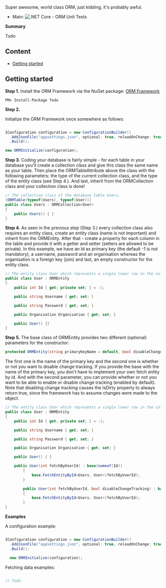 Super awesome, world class ORM, just kidding, it's probably awful.

* Main: ![.NET Core - ORM Unit Tests](https://github.com/Albileon/ORM/workflows/.NET%20Core%20-%20ORM%20Unit%20Tests/badge.svg?branch=master)

**Summary**

Todo

## Content

* [Getting started](#getting-started)

## Getting started

**Step 1.** Install the ORM Framework via the NuGet package: [ORM Framework](https://www.nuget.org/packages/Todo/)

```
PM> Install-Package Todo
```

**Step 2.**

Initialize the ORM Framework once somewhere as follows:

```cs

IConfiguration configuration = new ConfigurationBuilder()
  .AddJsonFile("appsettings.json", optional: true, reloadOnChange: true)
  .Build();

new ORMInitialize(configuration);

```

**Step 3.** Coding your database is fairly simple - for each table in your database you'll create a collection class and give this class the same name as your table. Then place the ORMTableAttribute above the class with the following parameters: the type of the current collection class, and the type of the entity class (see Step 4.). And last, inherit from the ORMCollection<EntityType> class and your collection class is done!

```cs
// The collection class of the database table Users.
[ORMTable(typeof(Users), typeof(User))]
public class Users : ORMCollection<User>
{
	public Users() { }
}
```

**Step 4.** As seen in the previous step (Step 3.) every collection class also requires an entity class, create an entity class (name is not important) and inherit from the ORMEntity. After that - create a property for each column in the table and provide it with a getter and setter (setters are allowed to be private). In this example, we have an Id as primary key (the default -1 is not mandatory), a username, password and an organisation whereas the organisation is a foreign key (join) and last, an empty constructor for the entity class.

```cs
// The entity class User which represents a single (new) row in the collection Users.
public class User : ORMEntity
{
	public int Id { get; private set; } = -1;

	public string Username { get; set; }

	public string Password { get; set; }

	public Organisation Organisation { get; set; }

	public User() {}
}
```

**Step 5.** The base class of ORMEntity provides two different (optional) parameters for the constructor: 
```cs
protected ORMEntity(string primaryKeyName = default, bool disableChangeTracking = false) { }
```
The first one is the name of the primary key and the second one is whether or not you want to disable change tracking. If you provide the base with the name of the primary key, you don't have to implement your own fetch enttiy by id. And with the second parameter, you can provide whether or not you want to be able to enable or disable change tracking (enabled by default). Note that disabling change tracking causes the IsDirty property to always return true, since the framework has to assume changes were made to the object.

```cs
// The entity class User which represents a single (new) row in the collection Users.
public class User : ORMEntity
{
	public int Id { get; private set; } = -1;

	public string Username { get; set; }

	public string Password { get; set; }

	public Organisation Organisation { get; set; }

	public User() { }

	public User(int fetchByUserId) : base(nameof(Id))
        {
            base.FetchEntityById<Users, User>(fetchByUserId);
        }

        public User(int fetchByUserId, bool disableChangeTracking) : base(nameof(Id), disableChangeTracking)
        {
            base.FetchEntityById<Users, User>(fetchByUserId);
        }
}
```

**Examples**

A configuration example:

```cs

IConfiguration configuration = new ConfigurationBuilder()
  .AddJsonFile("appsettings.json", optional: true, reloadOnChange: true)
  .Build();

  new ORMInitialize(configuration);
```

Fetching data examples:

```cs

// Todo

```
